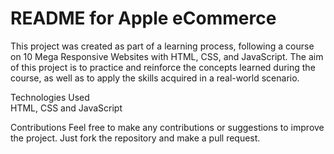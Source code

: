 <h1>README for Apple eCommerce</h1>

This project was created as part of a learning process, following a course on 10 Mega Responsive Websites with HTML, CSS, and JavaScript. 
The aim of this project is to practice and reinforce the concepts learned during the course, as well as to apply the skills acquired in a real-world scenario.

Technologies Used </br>
HTML, CSS and JavaScript

Contributions
Feel free to make any contributions or suggestions to improve the project. Just fork the repository and make a pull request.
